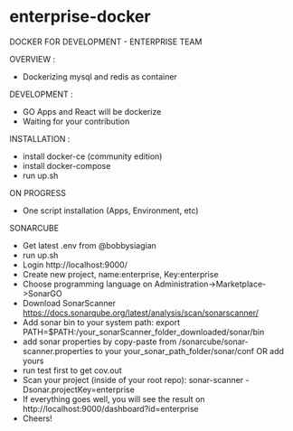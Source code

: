 # enterprise-docker

DOCKER FOR DEVELOPMENT - ENTERPRISE TEAM

OVERVIEW :
- Dockerizing mysql and redis as container

DEVELOPMENT :
- GO Apps and React will be dockerize 
- Waiting for your contribution

INSTALLATION :
- install docker-ce (community edition)
- install docker-compose
- run up.sh

ON PROGRESS
- One script installation (Apps, Environment, etc)

SONARCUBE
- Get latest .env from @bobbysiagian
- run up.sh
- Login http://localhost:9000/
- Create new project, name:enterprise, Key:enterprise
- Choose programming language on Administration->Marketplace->SonarGO
- Download SonarScanner https://docs.sonarqube.org/latest/analysis/scan/sonarscanner/
- Add sonar bin to your system path: export PATH=$PATH:/your_sonarScanner_folder_downloaded/sonar/bin
- add sonar properties by copy-paste from /sonarcube/sonar-scanner.properties to your your_sonar_path_folder/sonar/conf OR add yours
- run test first to get cov.out
- Scan your project (inside of your root repo): sonar-scanner -Dsonar.projectKey=enterprise
- If everything goes well, you will see the result on http://localhost:9000/dashboard?id=enterprise
- Cheers!